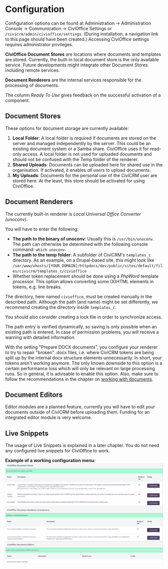 # Configuration

Configuration options can be found at Administration → Administration Console
→ Communication → CiviOffice Settings or `/civicrm/admin/civioffice/settings`.
(During installation, a navigation link to this page should have been created.)
Accessing CiviOffice settings requires administrator privileges.

**CiviOffice Document Stores** are locations where documents and templates are
stored. Currently, the built-in local document store is the only available
service. Future developments might integrate other Document Stores including
remote services.

**Document Renderers** are the internal services responsible for the processing
of documents.

The column *Ready To Use* gives feedback on the successful activation of a
component.

## Document Stores

These options for document storage are currently available:

1. **Local Folder**: A local folder is required if documents are stored on the
   server and managed independently by the server. This could be an existing
   document system or a Samba share. CiviOffice uses it for read-only access. A
   local folder is not used for uploaded documents and should not be confused
   with the Temp folder of the renderer.
2. **Shared Uploads**: Documents can be uploaded here for shared use in the
   organisation. If activated, it enables *all users* to upload documents.
3. **My Uploads**: Documents for the personal use of the CiviCRM user are stored
   here. At the least, this store should be activated for using CiviOffice.

## Document Renderers

The currently built-in renderer is *Local Universal Office Converter (unoconv)*.

You will have to enter the following:

- **The path to the binary of unoconv**: Usually this is `/usr/bin/unoconv`.
  The path can otherwise be determined with the following console
  command: ``which unoconv``.
- **The path to the temp folder**: A subfolder of
  CiviCRM's `templates_c` directory. As an example, on a Drupal-based site,
  this might look
  like `/var/www/vhosts/[YOUR_DOMAIN]/httpdocs/dev/public/sites/default/files/civicrm/templates_c/civioffice`
- Whether token replacement should be done using a *PhpWord* template processor.
  This option allows converting some (X)HTML elements in tokens, e.g. line
  breaks.

The directory, here named ``civioffice``, must be created manually in the
described path. Although the path (and name) might be set differently, we
recommend creating the directory inside `templates_c`.

You should also consider creating a lock file in order to synchronize access.

The path entry is verified dynamically, so saving is only possible when an
existing path is entered. In case of permission problems, you will receive a
warning with detailed information.

With the setting "Prepare DOCX documents", you configure your renderer to try to
repair "broken" .docx files, i.e. where CiviCRM tokens are being split up by the
internal docx structure elements unnecessarily. In short, your tokens aren't
working anymore. The only known downside to this option is a certain performance
loss which will only be relevant on large processing runs. So in general, it is
advisable to enable this option. Also, make sure to follow the recommendations
in the chapter on [working with documents](usage/working-with-documents.md).

## Document Editors

Editor modules are a planned feature, currently you will have to edit your
documents outside of CiviCRM before uploading them. Funding for an integrated
editor module is very welcome.

## Live Snippets

The usage of Live Snippets is explained in a later chapter. You do not
need any configured live snippets for CiviOffice to work.

**Example of a working configuration menu:**
![CiviOffice configuration menu](img/civioffice-configuration.png "CiviOffice configuration menu")
